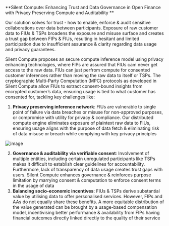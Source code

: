 **Silent Compute:  Enhancing Trust and Data Governance in Open Finance with Privacy Preserving Compute and Auditability
**


Our solution solves for trust - how to enable, enforce & audit sensitive collaborations over data between participants. Exposure of raw customer data to FIUs & TSPs broadens the exposure and misuse surface and creates a trust gap between FIPs & FIUs, resulting in hesitant and limited participation due to insufficient assurance & clarity regarding data usage and privacy guarantees.


Silent Compute proposes an secure compute inference model using privacy enhancing technologies, where FIPs are assured that FIUs cam never get access to the raw data.  FIUs can just perfrom compute for consented customer inferences rather than moving the raw data to itself or TSPs. The cryptographic Multi-Party Computation (MPC) protocols as developed in Silent Compute allow FIUs to extract consent-bound insights from encrypted customer’s data, ensuring usage is tied to what customer has consented for, tackling key challenges like:

1. **Privacy preserving inference network**: FIUs are vulnerable to single point of failure via data breaches or misuse for non-approved purposes, or compromise with utility for privacy & compliance. Our distributed compute engine eliminates exposure of plaintext raw data to FIUs, ensuring usage aligns with the purpose of data fetch & eliminating risk of data misuse or breach  while complying with key privacy principles


![image](https://github.com/user-attachments/assets/880c769b-1228-415b-b53c-6e88d307f6bd)

2. **Governance & auditability via verifiable consent**: Involvement of multiple entities, including certain unregulated participants like TSPs makes it difficult to establish clear guidelines for accountability. Furthermore, lack of transparency of data usage creates trust gaps with users. Silent Compute enhances governance & reinforces purpose limitation by marrying consent & computation to enforce consent terms in the usage of data
3. **Balancing socio-economic incentives**: FIUs & TSPs derive substantial value by utilising data to offer personalised services. However, FIPs and AAs do not equally share these benefits. A more equitable distribution of the value generated can be brought by a usage-based compensation model, incentivising better performance & availability from FIPs having financial outcomes directly linked directly to the quality of their service
